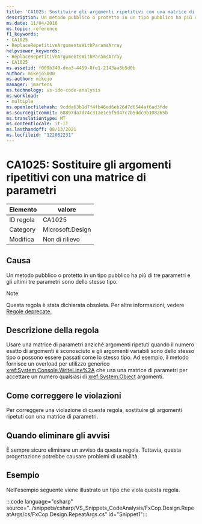 ```yaml
---
title: 'CA1025: Sostituire gli argomenti ripetitivi con una matrice di parametri'
description: Un metodo pubblico o protetto in un tipo pubblico ha più di tre parametri e gli ultimi tre parametri sono dello stesso tipo.
ms.date: 11/04/2016
ms.topic: reference
f1_keywords:
- CA1025
- ReplaceRepetitiveArgumentsWithParamsArray
helpviewer_keywords:
- ReplaceRepetitiveArgumentsWithParamsArray
- CA1025
ms.assetid: f009b340-dea3-4459-8fe1-2143aa8b5d0b
author: mikejo5000
ms.author: mikejo
manager: jmartens
ms.technology: vs-ide-code-analysis
ms.workload:
- multiple
ms.openlocfilehash: 9cdda63b1d7f4fb46ed6eb26d7d6544af6ad3fde
ms.sourcegitcommit: 68897da7d74c31ae1ebf5d47c7b5ddc9b108265b
ms.translationtype: MT
ms.contentlocale: it-IT
ms.lasthandoff: 08/13/2021
ms.locfileid: "122082231"
---
```

# <a name="ca1025-replace-repetitive-arguments-with-params-array"></a>CA1025: Sostituire gli argomenti ripetitivi con una matrice di parametri

|Elemento|valore|
|-|-|
|ID regola|CA1025|
|Category|Microsoft.Design|
|Modifica|Non di rilievo|

## <a name="cause"></a>Causa
Un metodo pubblico o protetto in un tipo pubblico ha più di tre parametri e gli ultimi tre parametri sono dello stesso tipo.

> [!NOTE]
> Questa regola è stata dichiarata obsoleta. Per altre informazioni, vedere [Regole deprecate.](fxcop-unported-deprecated-rules.md)

## <a name="rule-description"></a>Descrizione della regola
Usare una matrice di parametri anziché argomenti ripetuti quando il numero esatto di argomenti è sconosciuto e gli argomenti variabili sono dello stesso tipo o possono essere passati come lo stesso tipo. Ad esempio, il metodo fornisce un overload per utilizzo generico <xref:System.Console.WriteLine%2A> che usa una matrice di parametri per accettare un numero qualsiasi di <xref:System.Object> argomenti.

## <a name="how-to-fix-violations"></a>Come correggere le violazioni
Per correggere una violazione di questa regola, sostituire gli argomenti ripetuti con una matrice di parametri.

## <a name="when-to-suppress-warnings"></a>Quando eliminare gli avvisi
È sempre sicuro eliminare un avviso da questa regola. Tuttavia, questa progettazione potrebbe causare problemi di usabilità.

## <a name="example"></a>Esempio
Nell'esempio seguente viene illustrato un tipo che viola questa regola.

:::code language="csharp" source="../snippets/csharp/VS_Snippets_CodeAnalysis/FxCop.Design.RepeatArgs/cs/FxCop.Design.RepeatArgs.cs" id="Snippet1":::
